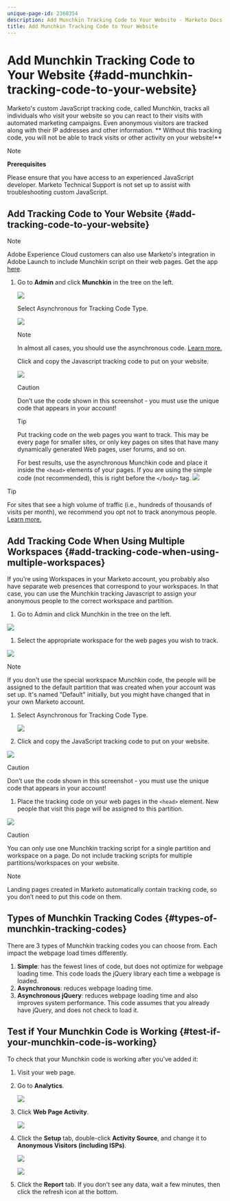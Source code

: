 ```yaml
---
unique-page-id: 2360354
description: Add Munchkin Tracking Code to Your Website - Marketo Docs - Product Documentation
title: Add Munchkin Tracking Code to Your Website
---
```


# Add Munchkin Tracking Code to Your Website {#add-munchkin-tracking-code-to-your-website}

Marketo's custom JavaScript tracking code, called Munchkin, tracks all individuals who visit your website so you can react to their visits with automated marketing campaigns. Even anonymous visitors are tracked along with their IP addresses and other information. ** Without this tracking code, you will not be able to track visits or other activity on your website!**

>[!NOTE]
>
>**Prerequisites**
>
>Please ensure that you have access to an experienced JavaScript developer. Marketo Technical Support is not set up to assist with troubleshooting custom JavaScript.

## Add Tracking Code to Your Website {#add-tracking-code-to-your-website}

>[!NOTE]
>
>Adobe Experience Cloud customers can also use Marketo's integration in Adobe Launch to include Munchkin script on their web pages. Get the app [here](https://www.adobeexchange.com/experiencecloud.details.101054.html).

1. Go to **Admin** and click **Munchkin** in the tree on the left.

   ![](assets/image2015-8-25-16-3a21-3a14.png)

   Select Asynchronous for Tracking Code Type.

   ![](assets/image2015-8-25-16-3a24-3a33.png)

   >[!NOTE]
   >
   >In almost all cases, you should use the asynchronous code. [Learn more.](#types-of-munchkin-tracking-codes)

   Click and copy the Javascript tracking code to put on your website.

   ![](assets/image2015-8-25-16-3a26-3a12.png)

   >[!CAUTION]
   >
   >Don’t use the code shown in this screenshot - you must use the unique code that appears in your account!

   >[!TIP]
   >
   >Put tracking code on the web pages you want to track. This may be every page for smaller sites, or only key pages on sites that have many dynamically generated Web pages, user forums, and so on.

   For best results, use the asynchronous Munchkin code and place it inside the `<head>` elements of your pages. If you are using the simple code (not recommended), this is right before the `</body>` tag.
   ![](assets/image2015-8-25-16-3a5-3a20.png)

>[!TIP]
>
>For sites that see a high volume of traffic (i.e., hundreds of thousands of visits per month), we recommend you opt not to track anonymous people. [Learn more.](http://developers.marketo.com/documentation/websites/lead-tracking-munchkin-js/)

## Add Tracking Code When Using Multiple Workspaces {#add-tracking-code-when-using-multiple-workspaces}

If you're using Workspaces in your Marketo account, you probably also have separate web presences that correspond to your workspaces. In that case, you can use the Munchkin tracking Javascript to assign your anonymous people to the correct workspace and partition.

1. Go to Admin and click Munchkin in the tree on the left.

![](assets/image2015-8-25-16-3a28-3a41.png)

1.  Select the appropriate workspace for the web pages you wish to track.

   ![](assets/image2015-8-25-16-3a30-3a32.png)

>[!NOTE]
>
>If you don't use the special workspace Munchkin code, the people will be assigned to the default partition that was created when your account was set up. It's named "Default" initially, but you might have changed that in your own Marketo account.

1. Select Asynchronous for Tracking Code Type.

   ![](assets/image2015-8-25-16-3a32-3a42.png)

1.  Click and copy the JavaScript tracking code to put on your website.

   ![](assets/image2015-8-25-16-3a34-3a7.png)

   >[!CAUTION]
   >
   >Don’t use the code shown in this screenshot - you must use the unique code that appears in your account!

1.  Place the tracking code on your web pages in the `<head>` element. New people that visit this page will be assigned to this partition.

   ![](assets/image2015-8-25-16-3a5-3a20.png)

>[!CAUTION]
>
>You can only use one Munchkin tracking script for a single partition and workspace on a page. Do not include tracking scripts for multiple partitions/workspaces on your website.

>[!NOTE]
>
>Landing pages created in Marketo automatically contain tracking code, so you don’t need to put this code on them.

## Types of Munchkin Tracking Codes {#types-of-munchkin-tracking-codes}

There are 3 types of Munchkin tracking codes you can choose from. Each impact the webpage load times differently.

1. **Simple**: has the fewest lines of code, but does not optimize for webpage loading time. This code loads the jQuery library each time a webpage is loaded.
1. **Asynchronous**: reduces webpage loading time.
1. **Asynchronous jQuery**: reduces webpage loading time and also improves system performance. This code assumes that you already have jQuery, and does not check to load it.

## Test if Your Munchkin Code is Working {#test-if-your-munchkin-code-is-working}

To check that your Munchkin code is working after you've added it:

1. Visit your web page.
1. Go to **Analytics**.

   ![](assets/mainnav-analytics-hand.png)

1. Click **Web Page Activity**.

   ![](assets/webanalytics.png)

1. Click the **Setup** tab, double-click **Activity Source**, and change it to **Anonymous Visitors (including ISPs)**.

   ![](assets/analytics-activity-source.png)

   ![](assets/activitysource.png)

1. Click the **Report** tab. If you don't see any data, wait a few minutes, then click the refresh icon at the bottom.

